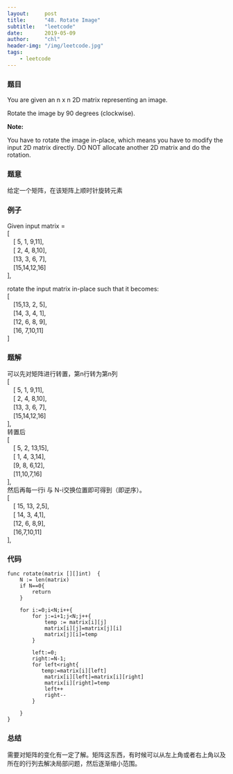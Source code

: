 ```yaml
---
layout:     post
title:      "48. Rotate Image"
subtitle:   "leetcode"
date:       2019-05-09
author:     "chl"
header-img: "/img/leetcode.jpg"
tags:
    - leetcode
--- 
```


### 题目
You are given an n x n 2D matrix representing an image.

Rotate the image by 90 degrees (clockwise).

**Note:**

You have to rotate the image in-place, which means you have to modify the input 2D matrix directly. DO NOT allocate another 2D matrix and do the rotation.

### 题意
给定一个矩阵，在该矩阵上顺时针旋转元素

### 例子
Given input matrix =  
[  
　[ 5, 1, 9,11],  
　[ 2, 4, 8,10],  
　[13, 3, 6, 7],  
　[15,14,12,16]  
], 
  
rotate the input matrix in-place such that it becomes:  
[  
　[15,13, 2, 5],  
　[14, 3, 4, 1],  
　[12, 6, 8, 9],  
　[16, 7,10,11]  
]

### 题解
可以先对矩阵进行转置，第n行转为第n列  
[  
　[ 5, 1, 9,11],  
　[ 2, 4, 8,10],  
　[13, 3, 6, 7],  
　[15,14,12,16]  
],  
转置后  
[  
　[ 5, 2, 13,15],  
　[ 1, 4, 3,14],  
　[9, 8, 6,12],  
　[11,10,7,16]  
],  
然后再每一行i 与 N-i交换位置即可得到（即逆序）。  
[  
　[ 15, 13, 2,5],  
　[ 14, 3, 4,1],  
　[12, 6, 8,9],  
　[16,7,10,11]  
],   
### 代码

```
func rotate(matrix [][]int)  {
    N := len(matrix)
    if N==0{
        return
    }
    
    for i:=0;i<N;i++{
        for j:=i+1;j<N;j++{
            temp := matrix[i][j]
            matrix[i][j]=matrix[j][i]
            matrix[j][i]=temp
        }
        
        left:=0;
        right:=N-1;
        for left<right{
           temp:=matrix[i][left]
            matrix[i][left]=matrix[i][right]
            matrix[i][right]=temp 
            left++
            right--
        }

    }
}

```
### 总结
需要对矩阵的变化有一定了解。矩阵这东西，有时候可以从左上角或者右上角以及所在的行列去解决局部问题，然后逐渐缩小范围。